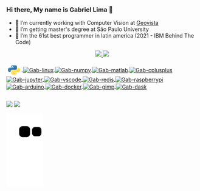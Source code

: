 ### Hi there, My name is Gabriel Lima  👋

- 🔭 I’m currently working with Computer Vision at <a href="http://geovista.com.br/">Geovista</a> 
- 🌱 I’m getting master's degree at São Paulo University 
- 🥉 I’m the 61st best programmer in latin america (2021 - IBM Behind The Code)

<div align="center">
  <a href="https://github.com/GabrielLima1995">
  <img height="180em" src="https://github-readme-stats.vercel.app/api?username=GabrielLima1995&show_icons=true&theme=dark&include_all_commits=true&count_private=true"/>
  <img height="180em" src="https://github-readme-stats.vercel.app/api/top-langs/?username=GabrielLima1995&layout=compact&langs_count=7&theme=dark"/>
</div>

<div style="display: inline_block"><br>
  <img align="center" alt="Gab-Python" height="30" width="40" src="https://raw.githubusercontent.com/devicons/devicon/master/icons/python/python-original.svg">
  <img align="center" alt="Gab-linux" height="30" width="40" src="https://cdn.jsdelivr.net/gh/devicons/devicon/icons/linux/linux-original.svg">
  <img align="center" alt="Gab-numpy" height="30" width="40" src="https://cdn.jsdelivr.net/gh/devicons/devicon/icons/numpy/numpy-original.svg">
  <img align="center" alt="Gab-matlab" height="30" width="40" src="https://cdn.jsdelivr.net/gh/devicons/devicon/icons/matlab/matlab-original.svg">
  <img align="center" alt="Gab-cplusplus" height="30" width="40" src="https://cdn.jsdelivr.net/gh/devicons/devicon/icons/cplusplus/cplusplus-original.svg">
  <img align="center" alt="Gab-jupyter" height="30" width="40" src="https://cdn.jsdelivr.net/gh/devicons/devicon/icons/jupyter/jupyter-original.svg">
  <img align="center" alt="Gab-vscode" height="30" width="40" src="https://cdn.jsdelivr.net/gh/devicons/devicon/icons/vscode/vscode-original.svg">
  <img align="center" alt="Gab-redis" height="30" width="40" src="https://cdn.jsdelivr.net/gh/devicons/devicon/icons/redis/redis-original-wordmark.svg">
  <img align="center" alt="Gab-raspberrypi" height="30" width="40" src="https://cdn.jsdelivr.net/gh/devicons/devicon/icons/raspberrypi/raspberrypi-original.svg">
  <img align="center" alt="Gab-arduino" height="30" width="40" src="https://cdn.jsdelivr.net/gh/devicons/devicon/icons/arduino/arduino-original.svg">
  <img align="center" alt="Gab-docker" height="30" width="40" src="https://cdn.jsdelivr.net/gh/devicons/devicon/icons/docker/docker-original.svg">
  <img align="center" alt="Gab-gimp" height="30" width="40" src="https://cdn.jsdelivr.net/gh/devicons/devicon/icons/gimp/gimp-original.svg">          
  <img align="center" alt="Gab-dask" height="30" width="60" src="https://docs.dask.org/en/stable/_images/dask_horizontal_white_no_pad.svg">
  
  
   ##
 
 
<div> 
  
 <a href="https://discord.gg/pte2HRvf" target="_blank"><img src="https://img.shields.io/badge/Discord-7289DA?style=for-the-badge&logo=discord&logoColor=white" target="_blank"></a> 
<a href="https://www.linkedin.com/in/engineergabrielslima/" target="_blank"><img src="https://img.shields.io/badge/-LinkedIn-%230077B5?style=for-the-badge&logo=linkedin&logoColor=white" target="_blank"></a> 

![Snake animation](https://github.com/GabrielLima1995/GabrielLima1995/blob/output/github-contribution-grid-snake.svg)

  
</div>
  
  
  
  
  
</div>




<!--
**GabrielLima1995/GabrielLima1995** is a ✨ _special_ ✨ repository because its `README.md` (this file) appears on your GitHub profile.

Here are some ideas to get you started:



- 👯 I’m looking to collaborate on ...
- 🤔 I’m looking for help with ...
- 💬 Ask me about ...
- 📫 How to reach me: ...
- 😄 Pronouns: ...
- ⚡ Fun fact: ...
-->



